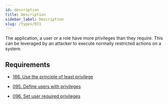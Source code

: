 ```yaml
---
id: description
title: Description
sidebar_label: Description
slug: /types/031
---
```


The application, a user or a role have more privileges than they require.
This can be leveraged by an attacker to execute normally restricted actions on
a system.

## Requirements

- [186. Use the principle of least privilege](/criteria/system/186)

- [095. Define users with privileges](/criteria/authorization/095)

- [096. Set user required privileges](/criteria/authorization/096)
